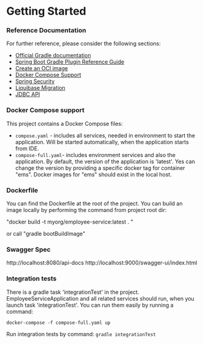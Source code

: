 # Getting Started

### Reference Documentation
For further reference, please consider the following sections:

* [Official Gradle documentation](https://docs.gradle.org)
* [Spring Boot Gradle Plugin Reference Guide](https://docs.spring.io/spring-boot/docs/3.1.3/gradle-plugin/reference/html/)
* [Create an OCI image](https://docs.spring.io/spring-boot/docs/3.1.3/gradle-plugin/reference/html/#build-image)
* [Docker Compose Support](https://docs.spring.io/spring-boot/docs/3.1.3/reference/htmlsingle/index.html#features.docker-compose)
* [Spring Security](https://docs.spring.io/spring-boot/docs/3.1.3/reference/htmlsingle/index.html#web.security)
* [Liquibase Migration](https://docs.spring.io/spring-boot/docs/3.1.3/reference/htmlsingle/index.html#howto.data-initialization.migration-tool.liquibase)
* [JDBC API](https://docs.spring.io/spring-boot/docs/3.1.3/reference/htmlsingle/index.html#data.sql)

### Docker Compose support
This project contains a Docker Compose files:
- `compose.yaml` - includes all services, needed in environment to start the application. Will be started automatically, when the application starts from IDE.
- `compose-full.yaml`- includes environment services and also the application.
By default, the version of the application is 'latest'. Yes can change the version by providing a specific docker tag for container "ems". Docker images for "ems" should exist in the local host.

### Dockerfile
You can find the Dockerfile at the root of the project.
You can build an image locally by performing the command from project root dir:

"docker build -t myorg/employee-service:latest . "

or call "gradle bootBuildImage"

### Swagger Spec
http://localhost:8080/api-docs
http://localhost:9000/swagger-ui/index.html


### Integration tests
There is a gradle task 'integrationTest' in the project.
EmployeeServiceApplication and all related services should run, when you launch task 'integrationTest'.
You can run them easily by running a command:

`docker-compose -f compose-full.yaml up`

Run integration tests by command:
`gradle integrationTest`